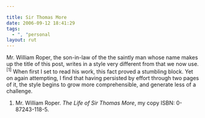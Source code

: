 ```yaml
---

title: Sir Thomas More
date: 2006-09-12 18:41:29
tags:
  - ", "personal
layout: rut
---
```


Mr. William Roper, the son-in-law of the the saintly man whose name makes up the title of this post, writes in a style very different from that we now use.<sup>[1]</sup>  When first I set to read his work, this fact proved a stumbling block.  Yet on again attempting, I find that having persisted by effort through two pages of it, the style begins to grow more comprehensible, and generate less of a challenge.

<div class="postrefs"><ol>
<li>Mr. William Roper.  <i>The Life of Sir Thomas More</i>, my copy ISBN: 0-87243-118-5.</li>
</ol></div>

